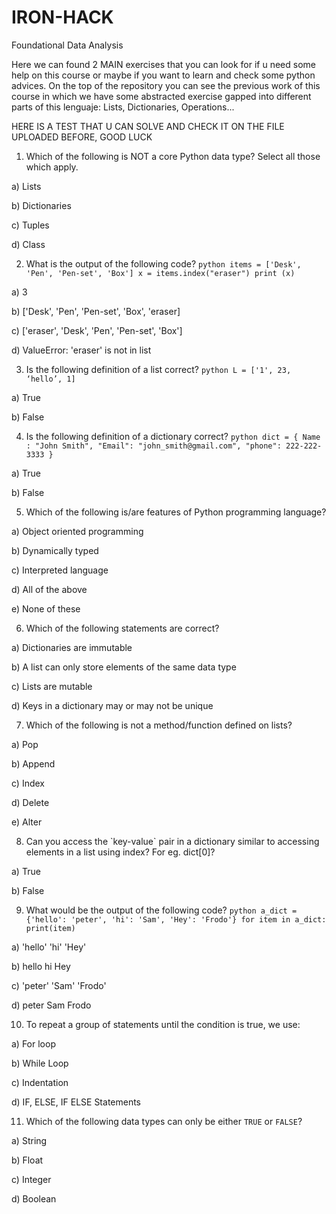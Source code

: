 # IRON-HACK
Foundational Data Analysis

Here we can found 2 MAIN exercises that you can look for if u need some help on this course or maybe if you want to learn and check some python advices. On the top of the repository you can see the previous work of this course in which we have some abstracted exercise gapped into different parts of this lenguaje: Lists, Dictionaries, Operations...

HERE IS A TEST THAT U CAN SOLVE AND CHECK IT ON THE FILE UPLOADED BEFORE, GOOD LUCK

1. Which of the following is NOT a core Python data type? Select all those which apply.

a) Lists

b) Dictionaries

c) Tuples

d) Class


2. What is the output of the following code? ```python items = ['Desk', 'Pen', 'Pen-set', 'Box'] x = items.index("eraser") print (x) ```

a) 3

b) ['Desk', 'Pen', 'Pen-set', 'Box', 'eraser]

c) ['eraser', 'Desk', 'Pen', 'Pen-set', 'Box']

d) ValueError: 'eraser' is not in list


3. Is the following definition of a list correct? ```python L = ['1', 23, ‘hello’, 1] ```

a) True

b) False


4. Is the following definition of a dictionary correct? ```python dict = { Name : "John Smith", "Email": "john_smith@gmail.com", "phone": 222-222-3333 } ```

a) True

b) False


5. Which of the following is/are features of Python programming language?

a) Object oriented programming

b) Dynamically typed

c) Interpreted language

d) All of the above

e) None of these


6. Which of the following statements are correct?

a) Dictionaries are immutable

b) A list can only store elements of the same data type

c) Lists are mutable

d) Keys in a dictionary may or may not be unique


7. Which of the following is not a method/function defined on lists?

a) Pop

b) Append

c) Index

d) Delete

e) Alter


8. <!-- Using the following dictionary, answer the question: ```python dict = { Name : "John Smith", "Email": "john_smith@gmail.com", "phone": 222-222-3333 } ``` --> Can you access the `key-value` pair in a dictionary similar to accessing elements in a list using index? For eg. dict[0]?

a) True

b) False


9. What would be the output of the following code? ```python a_dict = {'hello': 'peter', 'hi': 'Sam', 'Hey': 'Frodo'} for item in a_dict: print(item) ```

a) 'hello' 'hi' 'Hey'

b) hello hi Hey

c) 'peter' 'Sam' 'Frodo'

d) peter Sam Frodo


10. To repeat a group of statements until the condition is true, we use:

a) For loop

b) While Loop

c) Indentation

d) IF, ELSE, IF ELSE Statements


11. Which of the following data types can only be either `TRUE` or `FALSE`?

a) String

b) Float

c) Integer

d) Boolean
